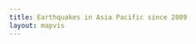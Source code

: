 ```yaml
---
title: Earthquakes in Asia Pacific since 2009
layout: mapvis
---
```


<script src="{{ site.baseurl }}/js/d3.v3.min.js"></script>

<script type="text/javascript">

  var mapconf = {
      extent: [
        {lat: 0.00, lon: 110.00},
        {lat: -45.00, lon: 175.00}
      ],
      mapid: "mr-yellow.jn4j6iof"
    },
    visconf = {
      duration: 4 * 60 * 1000,
      radExp: 5,
      radExtent: [20, 300],
      durationEntent: [300, 1000],
      cirPoint: {
        radius:  4
      },
      txtPoint: {
        margin: {
          top: 80,
          left: 0
        },
        fontsize: 50
      },
      rectYear: {
        width:  400,
        height: 100,
        margin: 40
      },
      txtYear: {
        margin: {
          top: 80,
          left: 30
        },
        fontsize: 50
      },

      rectTip: {
        width:  300,
        height: 75,
        margin: {
          top: -75/2,
          left: 25
        }
      },
      txtTip: {
        margin: {
          top: 20,
          left: 10
        },
        fontsize: 20
      },

      colorExtent: [
        d3.rgb('#fce94f'),
        d3.rgb('#cc0001')
      ]
    };

  var month = ["Jan","Feb","Mar","Apr","May","Jun","Jul","Aug","Sept","Oct","Nov","Dec"];

  // Visualization setup
  var visDiv = d3.select('#d3l'),
      visSvg = visDiv.append('svg')
      visGrp = visSvg.append('g'),
      grpYear = visSvg.append('g'),
      rectYear = grpYear.append('rect'),
      txtYear = grpYear.append('text'),
      grpPoints = visSvg.append('g'),
      grpTip = visSvg.append('g');

/*
  var tip = d3.tip()
      .attr('class', 'd3-tip')
      .offset([-10, 0])
      .html(function(d) {
        return "<strong>Mag:</strong> <span style='color:red'>" + d.mag + "</span>";
      });

  var div = d3.select("body")
    .append("div")  // declare the tooltip div 
    .attr("class", "tooltip")              // apply the 'tooltip' class
    .style("opacity", 0); 
  

*/

  // D3 Visualization Layer
  function D3Layer() {

    var layer = {},
        bounds,
        feature,
        collection,
        firstDraw = true,
        magExtent,
        dayExtent,
        eqRadius,
        eqDelay,
        eqDuration,
        eqColor;

    var startDay = 0;
    var lastMax = 0;

    

    layer.parent = visDiv.node();

    layer.project = function(coord) {
      var svgPoint = layer.map.locationPoint({ lat: coord[1], lon: coord[0] });
      return [svgPoint.x, svgPoint.y];
    };

    layer.draw = function() {

      if (firstDraw) {

        var mapDim = layer.map.dimensions,
        btnPlay = d3.select('#btnPlay')
          .attr('disabled', null)
          .on('click', layer.drawPoints);

        visSvg.attr('width',  mapDim.x)
              .attr('height', mapDim.y);
/*
        var infoPos = {
          x: mapDim.x - visconf.rectYear.width - visconf.rectYear.margin,
          y: mapDim.y - visconf.rectYear.height - visconf.rectYear.margin
        };
*/
        var infoPos = {
          x: mapDim.x + visconf.rectYear.margin,
          y: mapDim.y - visconf.rectYear.height - visconf.rectYear.margin
        };

        grpYear.attr("transform", "translate(" + infoPos.x + "," + infoPos.y + ")");

        rectYear.attr('id', 'infobox')
            .attr('x', 0)
            .attr('y', 0)
            .attr('width',  visconf.rectYear.width)
            .attr('height', visconf.rectYear.height);

        txtYear.attr('id', 'txtyear')
          .attr('x', visconf.txtYear.margin.left)
          .attr('y', visconf.txtYear.margin.top)
          .text('Jan/2009');
/*

          tipBox.attr('id', 'tipBox')
            .attr('x', 0)
            .attr('y', 0)

            .attr('width',  visconf.tipBox.width)
            .attr('height', visconf.tipBox.height);

          tipInfo.attr('id', 'tipInfo')
            .attr('x', visconf.tipInfo.margin.left)
            .attr('y', visconf.tipInfo.margin.top)
            .text('aaaaa');
*/
        firstDraw = false;
      }

    };

  layer.drawPoints = function() {

    btnPlay = d3.select('#btnPlay').text('Resume').attr('disabled', 'disabled');

    path = d3.geo.path()
      .projection(layer.project)
      .pointRadius(0);

    feature.attr("d", path);

    path = d3.geo.path()
      .projection(layer.project)
      .pointRadius(function(item) {
        return eqRadius(item.properties.mag);
      });

    var firstDay = 0;

    // Clear points layer
    grpPoints.selectAll("*").remove();
    grpTip.selectAll("*").remove();

    startDay = lastMax + 1;
    lastMax = 0;
//console.log(feature);
    feature.filter(function(d, i) {
        if (d.properties.day < firstDay || firstDay === 0) {
          firstDay = d.properties.day;
        }
        if ((d.properties.day <= lastMax || lastMax === 0) && d.properties.day >= startDay && d.properties.mag >= 7) {
          //console.log(d);
          lastMax = d.properties.day;
        }
        if ((d.properties.day <= lastMax || lastMax === 0) && d.properties.day >= startDay)  return i;
      })
      .transition()
      .delay(function(item) {
        if (startDay === 1) startDay = firstDay;
        /*
        console.log('firstDay:'+firstDay);
        console.log('startDay:'+startDay);
        console.log((item.properties.day-(startDay-firstDay)));
        */
        return eqDelay(item.properties.day-(startDay-firstDay));
      })
      .duration(function(item) {
        return eqDuration(item.properties.mag);
      })
      .each('start', function() {
        var mag = this.__data__.properties.mag;
        if (mag >= 7) {
          //console.log('start:'+mag);

//console.log(this);
/*
var segments = this.pathSegList;
var pointX = segments.getItem(0).x;
var pointY = segments.getItem(0).y;

var grpTip = visSvg.append('g'),
  tipBox = grpTip.append('rect'),
  tipInfo = grpTip.append('text');

tipBox.attr('id', 'tipBox_'+this.__data__.properties.code)
  .attr('class', 'tipBox')
  .attr('x', pointX)
  .attr('y', pointY)
  .attr('width',  visconf.tipBox.width)
  .attr('height', visconf.tipBox.height);

tipInfo.attr('id', 'tipInfo_'+this.__data__.properties.code)
  .attr('class', 'tipInfo')
  .attr('x', pointX+visconf.tipInfo.margin.left)
  .attr('y', pointY+visconf.tipInfo.margin.top)
  .text('Mag:'+this.__data__.properties.mag);
*/

//console.log(this.getBBox());
/*
          div.transition()
            .duration(500)  
            .style("opacity", 0);
          div.transition()
            .duration(200)  
            .style("opacity", .9);  
          div.html(
            '<a href= "http://google.com">' + // The first <a> tag
            mag +
            "</a>")  
            .style("left", (d3.event.pageX) + "px")      
            .style("top", (d3.event.pageY - 28) + "px");
*/
          //tip.show(this.__data__.properties);
//          d3.select(this)
//            .append('tooltip')
//            .html('tooltip');
/*
          d3.select(this)
            .on('mouseover', tip.show)
            .on('mouseout', tip.hide)
*/
          //feature.transition().duration( 0 ); // pause

          // Remove tweens
          //this.remove();
        }

        d3.select(this)
          .attr('fill', function() {
            return eqColor(Math.floor(mag));
          })
          .attr('fill-opacity', 0.2);

        txtYear.text(this.__data__.properties.month+'/'+this.__data__.properties.year);
      })
      .each('end', function() {
        d3.select(this).attr("fill-opacity", 0.0);

        var mag = this.__data__.properties.mag;
        if (mag >= 7) {
          // show info box?
          //console.log('end:'+mag);

//console.log(this.__data__.properties);

// Insert numbered circle
var segments = this.pathSegList;
var pointX = segments.getItem(0).x;
var pointY = segments.getItem(0).y;


var cirPoint = grpPoints.append('circle'),
  txtPoint = grpPoints.append('text'),
  rectTip = grpTip.append('rect'),
  txtTip = grpTip.append('text');

rectTip.attr('id', 'rectTip_'+this.__data__.properties.code)
  .attr('class', 'rectTip')
  .attr('x', pointX+visconf.rectTip.margin.left)
  .attr('y', pointY+visconf.rectTip.margin.top)
  .attr('width',  visconf.rectTip.width)
  .attr('height', visconf.rectTip.height);

txtTip.attr('id', 'txtTip_'+this.__data__.properties.code)
  .attr('class', 'txtTip')
  .attr('x', pointX+visconf.rectTip.margin.left+visconf.txtTip.margin.left)
  .attr('y', pointY+visconf.rectTip.margin.top+visconf.txtTip.margin.top);
  /*
  txtTip.append('tspan')
    .attr('dy', 1)
    .text('Title:'+this.__data__.properties.title);
  */


  var datetime = new Date(this.__data__.properties.time);

  txtTip.append('tspan')
    .text(datetime.toLocaleTimeString()+' '+datetime.toLocaleDateString());

  txtTip.append('tspan')
    .attr('x', txtTip.attr('x'))
    .attr('dy', 22)
    .text(this.__data__.properties.place);

  txtTip.append('tspan')
    .attr('x', txtTip.attr('x'))
    .attr('dy', 22)
    .text('Magnitude: '+this.__data__.properties.mag);

  if (this.__data__.properties.dmin !== null) {
    txtTip.append('tspan')
      .attr('x', txtTip.attr('x'))
      .attr('dy', 22)
      .text('Depth: '+this.__data__.properties.dmin+'km');
  }





cirPoint.attr('id', 'cirPoint_'+this.__data__.properties.code)
  .style("fill", document.defaultView.getComputedStyle(this, null).getPropertyValue("fill"))
  .attr('class', 'cirPoint')
  .attr('cx', pointX)
  .attr('cy', pointY)
  .attr('r', visconf.cirPoint.radius)
    .on("mouseover", function() { 
       d3.select(this)
        .style("stroke", "#fff")
        .transition()
        .duration(1000)
        .style("stroke", "#B23600");

      rectTip
        .style("opacity", 0)
        .transition()
        .duration(1000)
        .style("opacity", 1);

      txtTip
        .style("opacity", 0)
        .transition()
        .duration(1000)
        .style("opacity", 1);

    })
    .on("mouseout", function() { 
       d3.select(this)
         // if you remove this transition, 
         // the "mouseover" transition takes precedence 
         // and leaves the border "stuck" at red
         .transition()     
         .duration(500)
        .style("stroke", "#fff");

      rectTip
        .style("opacity", 1)
        .transition()
        .duration(1000)
        .style("opacity", 0);

      txtTip
        .style("opacity", 1)
        .transition()
        .duration(1000)
        .style("opacity", 0);

      });



          btnPlay = d3.select('#btnPlay').attr('disabled', null);


        }


      })
      .attr('d', path);
    };

  layer.data = function(x) {
      collection = x,
      bounds = d3.geo.bounds(collection),
      feature = visGrp.selectAll('path')
        .data(collection.features)
        .enter()
        .append('path');

      // Compute the data extent
      magExtent = d3.extent(collection.features, function(item) {
          return item.properties.mag;
        }),
      dayExtent = d3.extent(collection.features, function(item) {
          return item.properties.day;
        });

      // Compute the delay, color, radius and duration scales
      eqRadius = d3.scale.pow()
        .domain(magExtent)
        .rangeRound(visconf.radExtent)
        .exponent(visconf.radExp),
      eqDelay = d3.scale.linear()
        .domain(dayExtent)
        .rangeRound([10, visconf.duration]),
      eqDuration = d3.scale.linear()
        .domain(magExtent)
        .rangeRound(visconf.durationEntent),
      eqColor = d3.scale.linear()
        .domain(magExtent)
        .range(visconf.colorExtent);

      return layer;
    };

    layer.extent = function() {
      return new MM.Extent(
        new MM.Location(bounds[0][1], bounds[0][0]),
        new MM.Location(bounds[1][1], bounds[1][0]));
    };

    return layer;

  };

  function epochDay(datetime) {
    var MS_DAY = 24 * 60 * 60 * 1000,
          ms_epoch = Date.parse(datetime);
      return (ms_epoch - ms_epoch % MS_DAY) / MS_DAY;
  };

  // Load the data
  d3.json('data/usgs_3plus_dsc.json', function(earthquakeData) {

    // Add additional data to the eartquake events
    var earthquakePoints = earthquakeData.features,
        firstDate = new Date(earthquakePoints[0].properties.time),
        dayOffset = Math.abs(epochDay(firstDate));

    earthquakePoints.forEach(function(item) {
      var datetime = new Date(item.properties.time);
      item.properties['day'] = epochDay(datetime) + dayOffset;
      item.properties['month'] = month[datetime.getMonth()];
      item.properties['year'] = datetime.getFullYear();

      //console.log(item.properties['day']+'/'+item.properties['year']);

    });

    // Load and draw the map
    mapbox.load(mapconf.mapid, function(mbmap) {
      map = mapbox.map("map", mbmap.layer, null, []);
      earthquakeLayer = D3Layer().data(earthquakeData);
      map.addLayer(earthquakeLayer);

      // Configure the inital state of the map
      map.setExtent(mapconf.extent);
      //map.zoom(mapconf.zoom);
      //map.ui.zoomer.add();
      map.ui.attribution.add()
        .content('<a href="http://mapbox.com/about/maps">Mapbox</a>');
    });

  });

</script>
